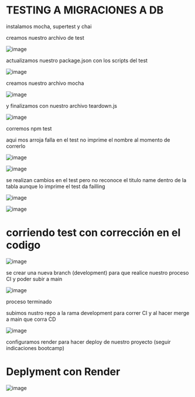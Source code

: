# TESTING A MIGRACIONES A DB

instalamos mocha, supertest y chai

creamos nuestro archivo de test

![image](https://user-images.githubusercontent.com/97038060/197907200-f63f70a0-125c-4634-a875-b701411a470b.png)


actualizamos nuestro package.json con los scripts del test

![image](https://user-images.githubusercontent.com/97038060/197907288-0424fc15-3833-4781-863f-eb31a468aceb.png)


creamos nuestro archivo mocha

![image](https://user-images.githubusercontent.com/97038060/197907357-7e76d921-7cad-48b6-88a2-9392673047c7.png)


y finalizamos con nuestro archivo teardown.js

![image](https://user-images.githubusercontent.com/97038060/197907467-f77cc554-1fe8-4ad3-8768-b57198584f80.png)


corremos npm test 

aqui mos arroja falla en el test no imprime el nombre al momento de correrlo

![image](https://user-images.githubusercontent.com/97038060/197907578-94356f47-b4ad-49b9-9594-a96389551dda.png)




![image](https://user-images.githubusercontent.com/97038060/197907611-44fc27f1-3555-4074-83b2-2de78592778d.png)


se realizan cambios en el test  pero no reconoce el titulo name dentro de la tabla aunque lo imprime el test da failling 

  ![image](https://user-images.githubusercontent.com/97038060/197958961-24438fe2-7f6c-4f14-ad96-d9befd3af091.png)


![image](https://user-images.githubusercontent.com/97038060/197959124-5285055e-b3c6-4a1f-948a-0b5b921d87d9.png)

# corriendo test con corrección en el codigo

![image](https://user-images.githubusercontent.com/97038060/198155453-15eff19b-5518-4179-ad28-ef5a7a1fe56d.png)


se crear una nueva branch (development) para que realice nuestro proceso CI y poder subir a main

![image](https://user-images.githubusercontent.com/97038060/199342611-f7e7ac1d-244e-4e33-ba10-4e8fd9708658.png)


proceso terminado


subimos nustro repo a la rama development para correr CI y al hacer merge a main que corra CD

![image](https://user-images.githubusercontent.com/97038060/199343454-b48e5bfa-4c7b-4fdd-8976-19ac8fec20c7.png)


configuramos render para hacer deploy de nuestro proyecto (seguir indicaciones bootcamp)

# Deplyment con Render


![image](https://user-images.githubusercontent.com/97038060/199362274-6a199601-ec23-48bb-9693-918335cac3a9.png)

























